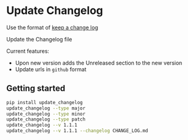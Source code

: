# Update Changelog

Use the format of [keep a change log](https://keepachangelog.com/)

Update the Changelog file

Current features:

- Upon new version adds the Unreleased section to the new version
- Update urls in `github` format

## Getting started

```bash
pip install update_changelog
update_changelog --type major
update_changelog --type minor
update_changelog --type patch
update_changelog --v 1.1.1
update_changelog --v 1.1.1 --changelog CHANGE_LOG.md 
```
